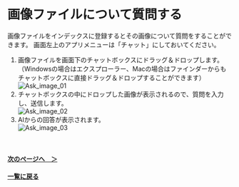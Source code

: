 # 画像ファイルについて質問する

画像ファイルをインデックスに登録するとその画像について質問をすることができます。
画面左上のアプリメニューは「チャット」にしておいてください。

1. 画像ファイルを画面下のチャットボックスにドラッグ＆ドロップします。<br>
   （Windowsの場合はエクスプローラー、Macの場合はファインダーからもチャットボックスに直接ドラッグ＆ドロップすることができます）<br>
   ![Ask_image_01](img/Ask_Image_01.jpg)
1. チャットボックスの中にドロップした画像が表示されるので、質問を入力し、送信します。<br>
![Ask_image_02](img/Ask_Image_02.png)
1. AIからの回答が表示されます。<br>
![Ask_image_03](img/Ask_Image_03.png)

<br>

#### [次のページへ&emsp;＞](SummarizeDocument.md)
#### [一覧に戻る](UseAI.md)